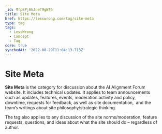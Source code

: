 ```yaml
---
_id: MfpEPj6kJneT9gWT6
title: Site Meta
href: https://lesswrong.com/tag/site-meta
type: tag
tags:
  - LessWrong
  - Concept
  - Tag
core: true
synchedAt: '2022-08-29T11:04:13.713Z'
---
```

# Site Meta

**Site Meta** is the category for discussion about the AI Alignment Forum website. It includes technical updates. It applies to team announcements such as updates, features, events, moderation activity and policy, downtime, requests for feedback, as well as site documentation,  and the team’s writings about site philosophy/strategic thinking.

The tag also applies to any discussion of the site norms/moderation, feature requests, questions, and ideas about what the site should do – regardless of author.